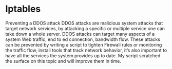 # Iptables

Preventing a DDOS attack
DDOS attacks are malicious system attacks that target network services, by attacking a specific or multiple service one can take down a whole server. DDOS attacks can target many aspects of a system Web traffic, end to ed connection, bandwidth flow. These attacks can be prevented by writing a script to tighten Firewall rules or monitoring the traffic flow, install tools that track network behavior, it’s also important to have all the services the system provides up to date. My script scratched the surface on this topic and will improve them in time.
